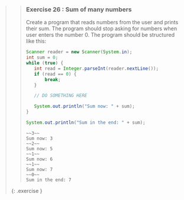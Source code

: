 >>### Exercise 26 : Sum of many numbers
>>
>>Create a program that reads numbers from the user and prints their sum. The program should stop asking for numbers when user enters the number 0. The program should be structured like this:
>>
>>```java
>>Scanner reader = new Scanner(System.in);
>>int sum = 0;
>>while (true) {
>>    int read = Integer.parseInt(reader.nextLine());
>>    if (read == 0) {
>>        break;
>>    }
>>
>>    // DO SOMETHING HERE
>>
>>    System.out.println("Sum now: " + sum);
>>}
>>
>>System.out.println("Sum in the end: " + sum);
>>```
>>
>>```output
>>~~3~~
>>Sum now: 3
>>~~2~~
>>Sum now: 5
>>~~1~~
>>Sum now: 6
>>~~1~~
>>Sum now: 7
>>~~0~~
>>Sum in the end: 7
>>```
>>
>{: .exercise }